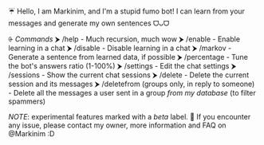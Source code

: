 ☔️ Hello, I am Markinim, and I'm a stupid fumo bot! I can learn from your messages and generate my own sentences ᗜᴗᗜ

⨭ *Commands*
  ⮞ /help - Much recursion, much wow
  ⮞ /enable - Enable learning in a chat
  ⮞ /disable - Disable learning in a chat
  ⮞ /markov - Generate a sentence from learned data, if possible
  ⮞ /percentage - Tune the bot's answers ratio (1-100%)
  ⮞ /settings - Edit the chat settings
  ⮞ /sessions - Show the current chat sessions
  ⮞ /delete - Delete the current session and its messages
  ⮞ /deletefrom (groups only, in reply to someone) - Delete all the messages a user sent in a group *from my database* (to filter spammers)

*NOTE*: experimental features marked with a *beta* label.
🌺 If you encounter any issue, please contact my owner, more information and FAQ on @Markinim :D
